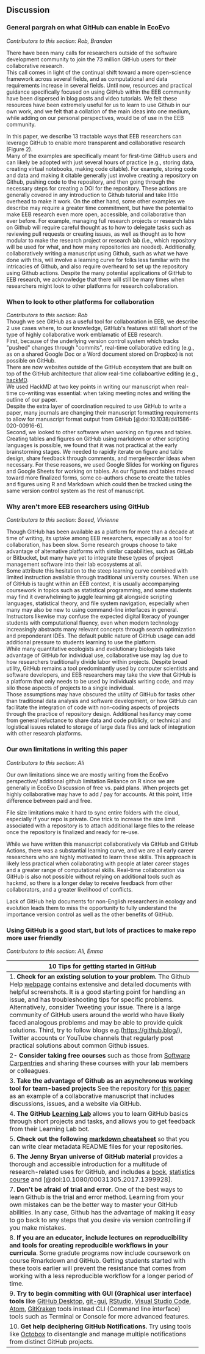## Discussion

### General pargrah on what GitHub can enable in EcoEvo  
*Contributors to this section: Rob, Brandon*   

There have been many calls for researchers outside of the software development community to join the 73 million GitHub users for their collaborative research.  
This call comes in light of the continual shift toward a more open-science framework across several fields, and as computational and data requirements increase in several fields.
Until now, resources and practical guidance specifically focused on using GitHub within the EEB community have been dispersed in blog posts and video tutorials.
We felt these resources have been extremely useful for us to learn to use Github in our own work, and we felt that a collation of the main ideas into one medium, while adding on our personal perspectives, would be of use in the EEB community. 

In this paper, we describe 13 tractable ways that EEB researchers can leverage GitHub to enable more transparent and collaborative research (Figure 2).  
Many of the examples are specifically meant for first-time GitHub users and can likely be adopted with just several hours of practice (e.g., storing data, creating virtual notebooks, making code citable).
For example, storing code and data and making it citable generally just involve creating a repository on Github, pushing code to the repository, and then going through the necessary steps for creating a DOI for the repository.
These actions are generally covered in any introduction to Github tutorial and take little overhead to make it work.
On the other hand, some other examples we describe may require a greater time commitment, but have the potential to make EEB research even more open, accessible, and collaborative than ever before.
For example, managing full research projects or research labs on Github will require careful thought as to how to delegate tasks such as reviewing pull requests or creating issues, as well as thought as to how modular to make the research project or research lab (i.e., which repository will be used for what, and how many repositories are needed).
Additionally, collaboratively writing a manuscript using Github, such as what we have done with this, will involve a learning curve for folks less familiar with the intricacies of Github, and also require overheard to set up the repository using Github actions. 
Despite the many potential applications of GitHub to EEB research, we acknowledge that there will still be many times when researchers might look to other platforms for research collaboration. 

### When to look to other platforms for collaboration  
*Contributors to this section: Rob*  
Though we see GitHub as a useful tool for collaboration in EEB, we describe 2 use cases where, to our knowledge, GitHub's features still fall short of the type of highly collaborative work emblamatic of EEB research.  
First, because of the underlying version control system which tracks "pushed" changes through "commits", real-time collaborative editing (e.g., as on a shared Google Doc or a Word document stored on Dropbox) is not possible on GitHub.  
There are now websites outside of the GitHub ecosystem that are built on top of the GitHub architecture that allow real-time collaboartive editing (e.g., [hackMD](https://hackmd.io/).  
We used HackMD at two key points in writing our manuscript when real-time co-writing was essential: when taking meeting notes and writing the outline of our paper.  
Despite the extra layer of coordination required to use GitHub to write a paper, many journals are changing their manuscript formatting requirements to allow for manuscript format output from GitHub [@doi:10.1038/d41586-020-00916-6].  
Second, we looked to other software when working on figures and tables.
Creating tables and figures on GitHub using markdown or other scripting languages is possible, we found that it was not practical at the early brainstorming stages.
We needed to rapidly iterate on figure and table design, share feedback through comments, and merge/reorder ideas when necessary.
For these reasons, we used Google Slides for working on figures and Google Sheets for working on tables.
As our figures and tables moved toward more finalized forms, some co-authors chose to create the tables and figures using R and Markdown which could then be tracked using the same version control system as the rest of manuscript.

### Why aren't more EEB researchers using GitHub
*Contributors to this section: Saeed, Vivienne* 

Though GitHub has been available as a platform for more than a decade at time of writing, its uptake among EEB researchers, especially as a tool for collaboration, has been slow. 
Some research groups choose to take advantage of alternative platforms with similar capabilities, such as GitLab or Bitbucket, but many have yet to integrate these types of project management software into their lab ecosystems at all.  
Some attribute this hesitation to the steep learning curve combined with limited instruction available through traditional university courses. 
When use of GitHub is taught within an EEB context, it is usually accompanying coursework in topics such as statistical programming, and some students may find it overwhelming to juggle learning git alongside scripting languages, statistical theory, and file system navigation, especially when many may also be new to using command-line interfaces in general. 
Instructors likewise may confuse the expected digital literacy of younger students with computational fluency, even when modern technology increasingly abstracts many relevant concepts through search optimization and preponderant IDEs.
The default public nature of GitHub usage can add additional pressure to students learning to use the platform.  
While many quantitative ecologists and evolutionary biologists take advantage of GitHub for individual use, collaborative use may lag due to how researchers traditionally divide labor within projects. 
Despite broad utility, GitHub remains a tool predominantly used by computer scientists and software developers, and EEB researchers may take the view that GitHub is a platform that only needs to be used by individuals writing code, and may silo those aspects of projects to a single individual.    
Those assumptions may have obscured the utility of GitHub for tasks other than traditional data analysis and software development, or how GitHub can facilitate the integration of code with non-coding aspects of projects through the practice of repository design. 
Additional hesitancy may come from general reluctance to share data and code publicly, or technical and logistical issues related to storage of large data files and lack of integration with other research platforms. 

### Our own limitations in writing this paper

*Contributors to this section: Ali*

Our own limitations since we are mostly writing from the EcoEvo perspective/ additional github limitation
Reliance on R since we are generally in EcoEvo
Discussion of free vs. paid plans. When projects get highly collaborative may have to add / pay for accounts. At this point, little difference between paid and free.

File size limitations make it hard to sync entire folders with the cloud, especially if your repo is private. 
One trick to increase the size limit associated with a repository is to attach additional large files to the release once the repository is finalized and ready for re-use.

While we have written this manuscript collaboratively via GitHub and GitHub Actions, there was a substantial learning curve, and we are all early career researchers who are highly motivated to learn these skills.
This approach is likely less practical when collaborating with people at later career stages and a greater range of computational skills.
Real-time collaboration via GitHub is also not possible without relying on additional tools such as hackmd, so there is a longer delay to receive feedback from other collaborators, and a greater likelihood of conflicts.

Lack of GitHub help documents for non-English researchers in ecology and evolution leads them to miss the opportunity to fully understand the importance version control as well as the other benefits of GitHub.

### Using GitHub is a good start, but lots of practices to make repo more user friendly


*Contributors to this section: Ali, Emma* 

| 10 Tips for getting started in GitHub |
|---|
| 1. **Check for an existing solution to your problem.** The Github Help [webpage](https://docs.github.com/en) contains extensive and detailed documents with helpful screenshots. It is a good starting point for handling an issue, and has troubleshooting tips for specific problems. Alternatively, consider Tweeting your issue. There is a large community of GitHub users around the world who have likely faced analogous problems and may be able to provide quick solutions. Third, try to follow blogs e.g.(https://github.blog/), Twitter accounts or YouTube channels that regularly post practical solutions about common Github issues. |
| 2- **Consider taking free courses** such as those from [Software Carpentries](https://swcarpentry.github.io/git-novice/) and sharing these courses with your lab members or colleagues.|
| 3. **Take the advantage of Github as an asynchronous working tool for team-based projects** See the repository for [this paper](https://github.com/SORTEE-Github-Hackathon/manuscript/) as an example of a collaborative manuscript that includes discussions, issues, and a website via GitHub. |
| 4. **The GitHub [Learning Lab](https://lab.github.com/)** allows you to learn GitHub basics through short projects and tasks, and allows you to get feedback from their Learning Lab bot.|
| 5. **Check out the following [markdown cheatsheet](http://markdownguide.org/basic-syntax/)** so that you can write clear metadata README files for your repositories.| 
| 6. **The Jenny Bryan universe of GitHub material** provides a thorough and accessible introduction for a multitude of research-related uses for GitHub, and includes a [book](http://happygitwithr.com), [statistics course](http://stat545.com/) and [@doi:10.1080/00031305.2017.1399928]. |
| 7. **Don't be afraid of trial and error.** One of the best ways to learn Github is the trial and error method. Learning from your own mistakes can be the better way to master your GitHub abilities. In any case, Github has the advantage of making it easy to go back to any steps that you desire via version controlling if you make mistakes. |
| 8. **If you are an educator, include lectures on reproducibility and tools for creating reproducible workflows in your curricula**. Some gradute programs now include coursework on course Rmarkdown and GitHub. Getting students started with these tools earlier will prevent the resistance that comes from working with a less reproducible workflow for a longer period of time. |
| 9. **Try to begin commiting with GUI (Graphical user interface) tools** like [GitHub Desktop](https://desktop.github.com/), [git-gui](https://git-scm.com/docs/git-gui), [RStudio](https://www.rstudio.com/), [Visual Studio Code](https://code.visualstudio.com/), [Atom](https://atom.io/), [GitKraken](https://www.gitkraken.com/) tools instead CLI (Command line interface) tools such as Terminal or Console for more advanced features.
| 10. **Get help deciphering GitHub Notifications.** Try using tools like [Octobox](https://octobox.io/) to disentangle and manage multiple notifications from distinct GitHub projects. |
